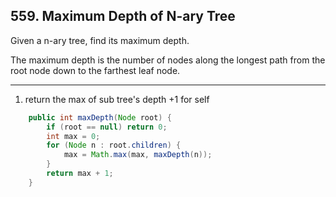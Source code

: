 ## 559. Maximum Depth of N-ary Tree

Given a n-ary tree, find its maximum depth.

The maximum depth is the number of nodes along the longest path from the root node down to the farthest leaf node.

---

1. return the max of sub tree's depth +1 for self

```java
    public int maxDepth(Node root) {
        if (root == null) return 0;
        int max = 0;
        for (Node n : root.children) {
            max = Math.max(max, maxDepth(n));
        }
        return max + 1;
    }
```